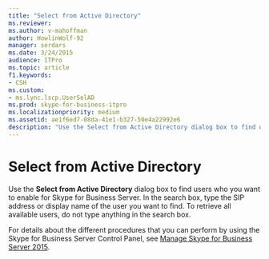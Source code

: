 ```yaml
---
title: "Select from Active Directory"
ms.reviewer: 
ms.author: v-mahoffman
author: HowlinWolf-92
manager: serdars
ms.date: 3/24/2015
audience: ITPro
ms.topic: article
f1.keywords:
- CSH
ms.custom:
- ms.lync.lscp.UserSelAD
ms.prod: skype-for-business-itpro
ms.localizationpriority: medium
ms.assetid: ae1f6ed7-08da-41e1-b327-50e4a22992e6
description: "Use the Select from Active Directory dialog box to find users who you want to enable for Skype for Business Server. In the search box, type the SIP address or display name of the user you want to find. To retrieve all available users, do not type anything in the search box."
---
```


# Select from Active Directory
 
Use the **Select from Active Directory** dialog box to find users who you want to enable for Skype for Business Server. In the search box, type the SIP address or display name of the user you want to find. To retrieve all available users, do not type anything in the search box.
  
For details about the different procedures that you can perform by using the Skype for Business Server Control Panel, see [Manage Skype for Business Server 2015](../../manage/manage.md).
  

